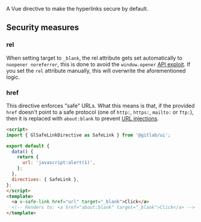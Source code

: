 A Vue directive to make the hyperlinks secure by default.

## Security measures

### rel

When setting target to `_blank`, the rel attribute gets set automatically to `noopener noreferrer`,
this is done to avoid the `window.opener` [API exploit]. If you set the `rel` attribute manually,
this will overwrite the aforementioned logic.

### href

This directive enforces "safe" URLs. What this means is that, if the provided `href`
doesn't point to a safe protocol (one of `http:`, `https:`, `mailto:` or `ftp:`), then it is
replaced with `about:blank` to prevent [URL injections].

```html
<script>
import { GlSafeLinkDirective as SafeLink } from '@gitlab/ui';

export default {
  data() {
    return {
      url: 'javascript:alert(1)',
    };
  },
  directives: { SafeLink },
};
</script>
<template>
  <a v-safe-link href="url" target="_blank">Click</a>
  <!-- Renders to: <a href="about:blank" target="_blank">Click</a> -->
</template>
```

[API exploit]: https://www.jitbit.com/alexblog/256-targetblank---the-most-underestimated-vulnerability-ever/
[URL injections]: https://vuejs.org/v2/guide/security.html#Injecting-URLs
